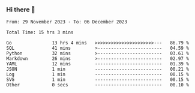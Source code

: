 ### Hi there 👋

<!--
**zhumeme/zhumeme** is a ✨ _special_ ✨ repository because its `README.md` (this file) appears on your GitHub profile.

Here are some ideas to get you started:

- 🔭 I’m currently working on ...
- 🌱 I’m currently learning ...
- 👯 I’m looking to collaborate on ...
- 🤔 I’m looking for help with ...
- 💬 Ask me about ...
- 📫 How to reach me: ...
- 😄 Pronouns: ...
- ⚡ Fun fact: ...
-->

<!--START_SECTION:waka-->

```all_time
From: 29 November 2023 - To: 06 December 2023

Total Time: 15 hrs 3 mins

Go               13 hrs 4 mins   >>>>>>>>>>>>>>>>>>>>>>---   86.79 %
SQL              41 mins         >------------------------   04.59 %
Python           32 mins         >------------------------   03.61 %
Markdown         26 mins         >------------------------   02.97 %
YAML             12 mins         -------------------------   01.39 %
JSON             1 min           -------------------------   00.21 %
Log              1 min           -------------------------   00.15 %
SVG              1 min           -------------------------   00.15 %
Other            0 secs          -------------------------   00.10 %
```

<!--END_SECTION:waka-->
